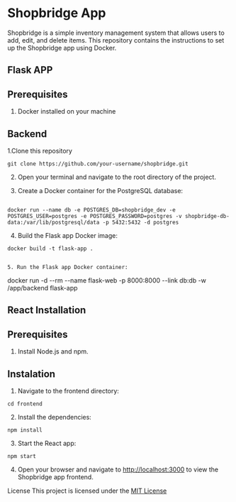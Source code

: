 # Shopbridge App
Shopbridge is a simple inventory management system that allows users to add, edit, and delete items. This repository contains the instructions to set up the Shopbridge app using Docker.

## Flask APP
## Prerequisites
1. Docker installed on your machine

## Backend

1.Clone this repository

```
git clone https://github.com/your-username/shopbridge.git

```
2. Open your terminal and navigate to the root directory of the project.

3. Create a Docker container for the PostgreSQL database:

```

docker run --name db -e POSTGRES_DB=shopbridge_dev -e POSTGRES_USER=postgres -e POSTGRES_PASSWORD=postgres -v shopbridge-db-data:/var/lib/postgresql/data -p 5432:5432 -d postgres

```

4. Build the Flask app Docker image:

```
docker build -t flask-app .


5. Run the Flask app Docker container:

```
docker run -d --rm --name flask-web -p 8000:8000 --link db:db -w /app/backend flask-app


## React Installation

## Prerequisites
1. Install Node.js and npm.

## Instalation

1. Navigate to the frontend directory:

```
cd frontend

```


2. Install the dependencies:

```
npm install

```

3. Start the React app:

```
npm start

```

4. Open your browser and navigate to [http://localhost:3000](http://localhost:3000) to view the Shopbridge app frontend.

License
This project is licensed under the [MIT License](https://opensource.org/license/mit/)